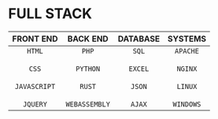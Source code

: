 # FULL STACK
|FRONT END|BACK END|DATABASE|SYSTEMS|
|:-:|:-:|:-:|:-:|
|<CODE>HTML</CODE><br><br><CODE>CSS</CODE><br><br><CODE>JAVASCRIPT</CODE><br><br><CODE>JQUERY</CODE>|<CODE>PHP</CODE><br><br><CODE>PYTHON</CODE><br><br><CODE>RUST</CODE><br><br><CODE>WEBASSEMBLY</CODE>|<CODE>SQL</CODE><br><br><CODE>EXCEL</CODE><br><br><CODE>JSON</CODE><br><br><CODE>AJAX</CODE>|<CODE>APACHE</CODE><br><br><CODE>NGINX</CODE><br><br><CODE>LINUX</CODE><br><br><CODE>WINDOWS</CODE>|
